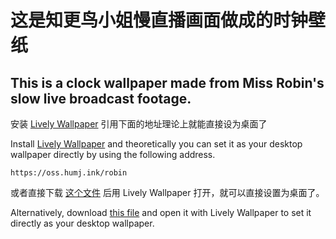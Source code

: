 # 这是知更鸟小姐慢直播画面做成的时钟壁纸
## This is a clock wallpaper made from Miss Robin's slow live broadcast footage.

安装 [Lively Wallpaper](https://www.rocksdanister.com/lively/) 引用下面的地址理论上就能直接设为桌面了

Install [Lively Wallpaper](https://www.rocksdanister.com/lively/) and theoretically you can set it as your desktop wallpaper directly by using the following address.

```
https://oss.humj.ink/robin
```

或者直接下载 [这个文件](Robin.zip) 后用 Lively Wallpaper 打开，就可以直接设置为桌面了。

Alternatively, download [this file](Robin.zip) and open it with Lively Wallpaper to set it directly as your desktop wallpaper.